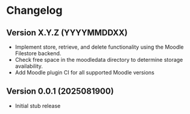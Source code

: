 # Changelog

## Version X.Y.Z (YYYYMMDDXX)

- Implement store, retrieve, and delete functionality using the Moodle Filestore backend.
- Check free space in the moodledata directory to determine storage availability.
- Add Moodle plugin CI for all supported Moodle versions


## Version 0.0.1 (2025081900)

- Initial stub release
